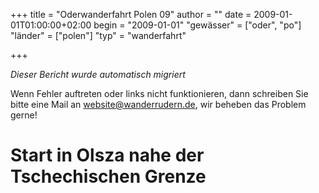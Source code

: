 +++
title = "Oderwanderfahrt Polen 09"
author = ""
date = 2009-01-01T01:00:00+02:00
begin = "2009-01-01"
"gewässer" = ["oder", "po"]
"länder" = ["polen"]
"typ" = "wanderfahrt"

+++


*Dieser Bericht wurde automatisch migriert*

Wenn Fehler auftreten oder links nicht funktionieren, dann schreiben Sie bitte eine Mail an website@wanderrudern.de, wir beheben das Problem gerne!



# Start in Olsza nahe der Tschechischen Grenze


